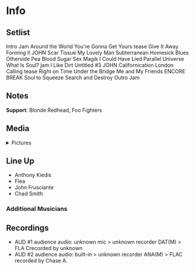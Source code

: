 # Info

## Setlist

Intro Jam
Around the World
You're Gonna Get Yours tease
Give It Away
Forming II JOHN
Scar Tissue
My Lovely Man
Subterranean Homesick Blues
Otherside
Pea
Blood Sugar Sex Magik
I Could Have Lied
Parallel Universe
What Is Soul? jam
I Like Dirt
Untitled #3 JOHN
Californication
London Calling tease
Right on Time
Under the Bridge
Me and My Friends
ENCORE BREAK
Soul to Squeeze
Search and Destroy
Outro Jam

## Notes

**Support**: Blonde Redhead, Foo Fighters

## Media 

<details>
  <summary>Pictures</summary>
  <!--<img alt="Setlist" title="Setlist" src="_.jpg" height="200" />
  <img alt="Clipping" title="Clipping" src="_.jpg" height="200" />
  <img alt="Flyer" title="Flyer" src="_.jpg" height="200" />-->
</details>

## Line Up

* Anthony Kiedis
* Flea
* John Frusciante
* Chad Smith

### Additional Musicians

## Recordings

* AUD #1 audience audio: unknown mic > unknown recorder DAT(M) > FLA Crecorded by unknown
* AUD #2 audience audio: built-in > unknown recorder ANA(M) > FLAC recorded by Chase A.
